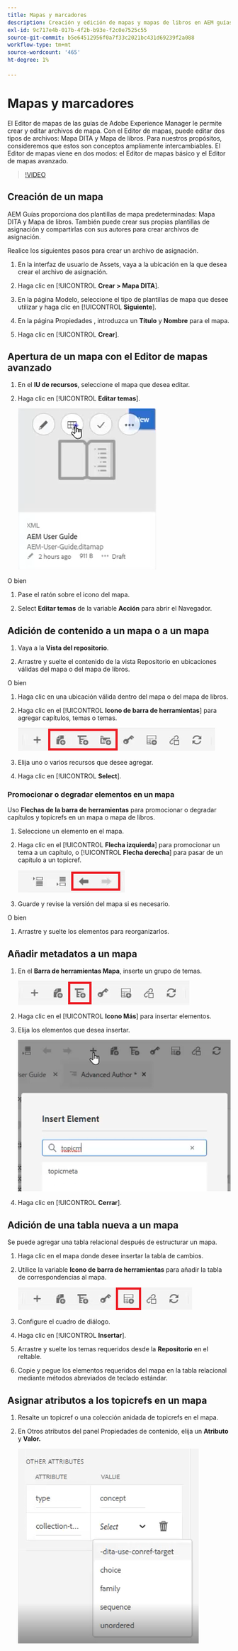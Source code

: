 ```yaml
---
title: Mapas y marcadores
description: Creación y edición de mapas y mapas de libros en AEM guías
exl-id: 9c717e4b-017b-4f2b-b93e-f2c0e7525c55
source-git-commit: b5e64512956f0a7f33c2021bc431d69239f2a088
workflow-type: tm+mt
source-wordcount: '465'
ht-degree: 1%

---
```


# Mapas y marcadores

El Editor de mapas de las guías de Adobe Experience Manager le permite crear y editar archivos de mapa. Con el Editor de mapas, puede editar dos tipos de archivos: Mapa DITA y Mapa de libros. Para nuestros propósitos, consideremos que estos son conceptos ampliamente intercambiables.
El Editor de mapas viene en dos modos: el Editor de mapas básico y el Editor de mapas avanzado.

>[!VIDEO](https://video.tv.adobe.com/v/342766)

## Creación de un mapa

AEM Guías proporciona dos plantillas de mapa predeterminadas: Mapa DITA y Mapa de libros. También puede crear sus propias plantillas de asignación y compartirlas con sus autores para crear archivos de asignación.

Realice los siguientes pasos para crear un archivo de asignación.

1. En la interfaz de usuario de Assets, vaya a la ubicación en la que desea crear el archivo de asignación.

2. Haga clic en [!UICONTROL **Crear > Mapa DITA**].

3. En la página Modelo, seleccione el tipo de plantillas de mapa que desee utilizar y haga clic en [!UICONTROL **Siguiente**].

4. En la página Propiedades , introduzca un **Título** y **Nombre** para el mapa.

5. Haga clic en [!UICONTROL **Crear**].

## Apertura de un mapa con el Editor de mapas avanzado

1. En el **IU de recursos**, seleccione el mapa que desea editar.

2. Haga clic en [!UICONTROL **Editar temas**].

   ![Editar interfaz de usuario del tema](images/lesson-14/edit-topics.png)

O bien

1. Pase el ratón sobre el icono del mapa.

2. Select **Editar temas** de la variable **Acción** para abrir el Navegador.


## Adición de contenido a un mapa o a un mapa

1. Vaya a la **Vista del repositorio**.

2. Arrastre y suelte el contenido de la vista Repositorio en ubicaciones válidas del mapa o del mapa de libros.

O bien

1. Haga clic en una ubicación válida dentro del mapa o del mapa de libros.

2. Haga clic en el [!UICONTROL **Icono de barra de herramientas**] para agregar capítulos, temas o temas.

   ![Iconos de la barra de herramientas](images/lesson-14/toolbar-icons.png)

3. Elija uno o varios recursos que desee agregar.

4. Haga clic en [!UICONTROL **Select**].

### Promocionar o degradar elementos en un mapa

Uso **Flechas de la barra de herramientas** para promocionar o degradar capítulos y topicrefs en un mapa o mapa de libros.

1. Seleccione un elemento en el mapa.

2. Haga clic en el [!UICONTROL **Flecha izquierda**] para promocionar un tema a un capítulo, o [!UICONTROL **Flecha derecha**] para pasar de un capítulo a un topicref.

   ![Iconos de flecha](images/lesson-14/toolbar-arrows.png)

3. Guarde y revise la versión del mapa si es necesario.

O bien

1. Arrastre y suelte los elementos para reorganizarlos.

## Añadir metadatos a un mapa

1. En el **Barra de herramientas Mapa**, inserte un grupo de temas.

   ![Añadir atributo](images/lesson-14/add-topicgroup.png)

2. Haga clic en el [!UICONTROL **Icono Más**] para insertar elementos.

3. Elija los elementos que desea insertar.

   ![Insertar metadatos](images/lesson-14/insert-metadata.png)

4. Haga clic en [!UICONTROL **Cerrar**].

## Adición de una tabla nueva a un mapa

Se puede agregar una tabla relacional después de estructurar un mapa.

1. Haga clic en el mapa donde desee insertar la tabla de cambios.

2. Utilice la variable **Icono de barra de herramientas** para añadir la tabla de correspondencias al mapa.

   ![Icono Reltable](images/lesson-14/reltable-icon.png)

3. Configure el cuadro de diálogo.

4. Haga clic en [!UICONTROL **Insertar**].

5. Arrastre y suelte los temas requeridos desde la **Repositorio** en el reltable.

6. Copie y pegue los elementos requeridos del mapa en la tabla relacional mediante métodos abreviados de teclado estándar.

## Asignar atributos a los topicrefs en un mapa

1. Resalte un topicref o una colección anidada de topicrefs en el mapa.

2. En Otros atributos del panel Propiedades de contenido, elija un **Atributo** y **Valor.**

   ![Añadir atributos](images/lesson-14/add-attribute.png)
